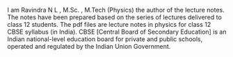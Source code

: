 I am Ravindra N L , M.Sc. , M.Tech (Physics) the author of the lecture notes. The notes have been prepared based on the series of lectures delivered to class 12 students.
  The pdf files are lecture notes in physics for class 12 CBSE syllabus (in India).
  CBSE [Central Board of Secondary Education] is an Indian national-level education board for private and public schools, operated and regulated by the Indian Union Government.
